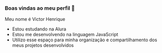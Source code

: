 ### Boas vindas ao meu perfil 💙

Meu nome é Victor Henrique 

- Estou estudando na Alura
- Estou me desenvolvendo na linguagem JavaScript
- Utilizo esse espaço para minha organização e compartilhamento dos meus projetos desenvolvidos

